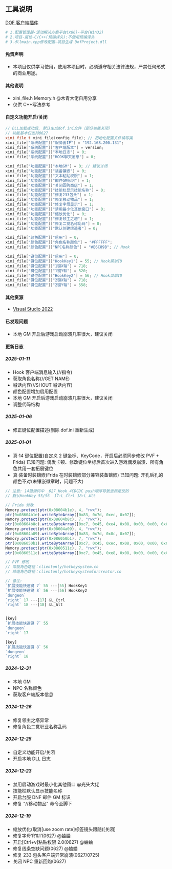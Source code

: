 ## 工具说明

[DOF 客户端插件](https://github.com/manydots/DofProject)

```sh
# 1.配置管理器-活动解决方案平台(x86)-平台(Win32)
# 2.项目-属性-C/C++(预编译头):不使用预编译头
# 3.dllmain.cpp修改配置-项目生成 DofProject.dll
```

#### 免责声明

- 本项目仅供学习使用，使用本项目时，必须遵守相关法律法规，严禁任何形式的商业用途。

#### 其他说明

- xini_file.h Memory.h @木青大佬自用分享
- 仅供 C++写法参考

#### 自定义功能开启/关闭

```c++
// DLL加载成功后, 默认生成dof.ini文件（部分功能关闭）
// 功能基本仅支持0627
xini_file_t xini_file(config_file); // 初始化配置文件读写类
xini_file["系统配置"]["服务器IP"] = "192.168.200.131";
xini_file["系统配置"]["客户端版本"] = version;
xini_file["系统配置"]["本地日志"] = 0;
xini_file["系统配置"]["HOOK聊天消息"] = 0;

xini_file["功能配置"]["本地GM"] = 0; // 建议关闭
xini_file["功能配置"]["装备镶嵌"] = 0;
xini_file["功能配置"]["文本粘贴权限"] = 1;
xini_file["功能配置"]["邮件GM标识"] = 1;
xini_file["功能配置"]["关闭回购商店"] = 1;
xini_file["功能配置"]["技能栏显示技能名称"] = 0;
xini_file["功能配置"]["修复233包头"] = 1;
xini_file["功能配置"]["修复移动物品"] = 1;
xini_file["功能配置"]["修复字母显示"] = 1;
xini_file["功能配置"]["禁用最小化其他窗口"] = 0;
xini_file["功能配置"]["缩放优化"] = 0;
xini_file["功能配置"]["修复领主之塔"] = 1;
xini_file["功能配置"]["修复二觉名称乱码"] = 0;
xini_file["功能配置"]["默认创建缔造者"] = 0;

xini_file["颜色配置"]["启用"] = 0;
xini_file["颜色配置"]["角色名称颜色"] = "#FFFFFF";
xini_file["颜色配置"]["NPC名称颜色"] = "#E6C89B"; // Hook

xini_file["键位配置"]["启用"] = 0;
xini_file["键位配置"]["HookKey1"] = 55; // Hook菜单ID
xini_file["键位配置"]["1键X轴"] = 718;
xini_file["键位配置"]["1键Y轴"] = 520;
xini_file["键位配置"]["HookKey2"] = 56; // Hook菜单ID
xini_file["键位配置"]["2键X轴"] = 718;
xini_file["键位配置"]["2键Y轴"] = 558;
```

#### 其他资源

- [Visual Studio 2022](https://visualstudio.microsoft.com/zh-hans/downloads/)

#### 已发现问题

- 本地 GM 开启后游戏启动崩溃几率很大，建议关闭

#### 更新日志

##### 2025-01-11

- Hook 客户端消息输入(//指令)
- 获取角色名称(//GET NAME)
- 喊话内容(//SHOUT 喊话内容)
- 颜色配置增加启用配置
- 本地 GM 开启后游戏启动崩溃几率很大，建议关闭
- 调整代码结构

##### 2025-01-06

- 修正键位配置描述(删除 dof.ini 重新生成)

##### 2025-01-01

- 真·14 键位配置(自定义 2 键坐标、KeyCode，开启后必须同步修改 PVF + Frida) 已知问题: 偶发卡顿、修改键位坐标后首次进入游戏偶发崩溃、所有角色共用一套拓展键位
- 真·装备时装镶嵌(Frida 在时装镶嵌部分兼容装备镶嵌) 已知问题: 开孔后孔的颜色不对(未镶嵌徽章时，问题不大)

```js
// 注意: 14键源码中 _627_Hook_4CDCDC push顺序导致坐标是反的
// 默认HookKey 55/56  17:L_Ctrl 18:L_Alt

// Frida 修改
Memory.protect(ptr(0x08604b1e), 4, "rwx");
ptr(0x08604b1e).writeByteArray([0x83, 0x7d, 0xec, 0x07]);
Memory.protect(ptr(0x08604b8c), 7, "rwx");
ptr(0x08604b8c).writeByteArray([0xc7, 0x45, 0xe4, 0x08, 0x00, 0x00, 0x00]);
Memory.protect(ptr(0x08604a09), 4, "rwx");
ptr(0x08604a09).writeByteArray([0x83, 0x7d, 0x0c, 0x07]);
Memory.protect(ptr(0x086050b1), 7, "rwx");
ptr(0x086050b1).writeByteArray([0xc7, 0x45, 0xec, 0x08, 0x00, 0x00, 0x00]);
Memory.protect(ptr(0x0860511c), 7, "rwx");
ptr(0x0860511c).writeByteArray([0xc7, 0x45, 0xe8, 0x08, 0x00, 0x00, 0x00]);

// PVF 修改
// 常规角色路径：clientonly/hotkeysystem.co
// 缔造角色路径：clientonly/hotkeysystemforcreator.co

// 备注:
`扩展技能快速键 7`	55 ---[55] HookKey1
`扩展技能快速键 8`	56 ---[56] HookKey2
`dungeon`
`right`	17 ---[17] &L_Ctrl
`right`	18 ---[18] &L_Alt


[key]
`扩展技能快速键 7`	55
`dungeon`
`right`	17

[key]
`扩展技能快速键 8`	56
`dungeon`
`right`	18
```

##### 2024-12-31

- 本地 GM
- NPC 名称颜色
- 获取客户端版本信息

##### 2024-12-26

- 修复领主之塔异常
- 修复角色二觉职业名称乱码

##### 2024-12-25

- 自定义功能开启/关闭
- 开启本地 DLL 日志

##### 2024-12-23

- 禁用启动游戏时最小化其他窗口 @光头大佬
- 技能栏默认显示技能名称
- 开启台服 DNF 邮件 GM 标识
- 修复 "//移动物品" 命令至脚下

##### 2024-12-19

- 缩放优化(取消[use zoom rate]标签镜头跟随)[关闭]
- 修复字母‘R’&‘I’(0627) @蛐蛐
- 开启[Ctrl+v]粘贴权限 2.0(0627) @蛐蛐
- 修复线条空缺问题(0627) @蛐蛐
- 修复 233 包头客户端异常崩溃(0627/0725)
- 关闭 NPC 重新回购(0627)
